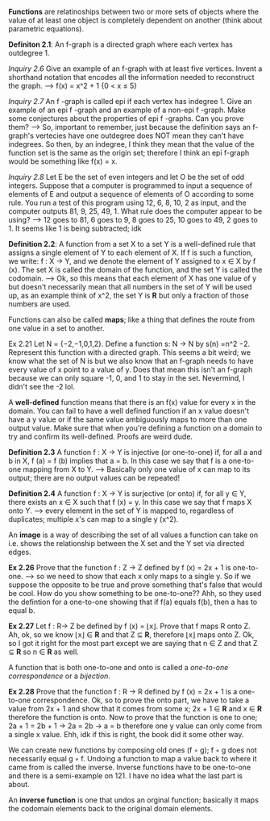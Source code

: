 **Functions** are relatinoships between two or more sets of objects where the value of at least one object is completely dependent on another (think about parametric equations). 

**Definiton 2.1**: An f-graph is a directed graph where each vertex has outdegree 1.

*Inquiry 2.6* Give an example of an f-graph with at least five vertices. Invent a shorthand notation that encodes all the information needed to reconstruct the graph. --> f(x) = x^2 + 1 {0 < x ≤ 5}

*Inquiry 2.7* An f -graph is called epi if each vertex has indegree 1. Give an example of an epi f -graph and an example of a non-epi f -graph. Make some conjectures about the properties of epi f -graphs. Can you prove them? --> So, important to remember, just because the definition says an f-graph's vertecies have one outdegree does NOT mean they can't have indegrees. So then, by an indegree, I think they mean that the value of the function set is the same as the origin set; therefore I think an epi f-graph would be something like f(x) = x.

*Inquiry 2.8* Let E be the set of even integers and let O be the set of odd integers. Suppose that a computer is programmed to input a sequence of elements of E and output a sequence of elements of O according to some rule. You run a test of this program using 12, 6, 8, 10, 2 as input, and the computer outputs 81, 9, 25, 49, 1. What rule does the computer appear to be using? --> 12 goes to 81, 6 goes to 9, 8 goes to 25, 10 goes to 49, 2 goes to 1. It seems like 1 is being subtracted; idk

**Definition 2.2**: A function from a set X to a set Y is a well-defined rule that assigns a single element of Y to each element of X. If f is such a function, we write: f : X -> Y, and we denote the element of Y assigned to x ∈ X by f (x). The set X is called the domain of the function, and the set Y is called the codomain. --> Ok, so this means that each element of X has one value of y but doesn't necessarily mean that all numbers in the set of Y will be used up, as an example think of x^2, the set Y is **R** but only a fraction of those numbers are used. 

Functions can also be called **maps**; like a thing that defines the route from one value in a set to another. 

Ex 2.21 Let N = {−2,−1,0,1,2}. Define a function s: N → N by s(n) =n^2 −2. Represent this function with a directed graph.
This seems a bit weird; we know what the set of N is but we also know that an f-graph needs to have every value of x point to a value of y. Does that mean this isn't an f-graph because we can only square -1, 0, and 1 to stay in the set. Nevermind, I didn't see the -2 lol.

A **well-defined** function means that there is an f(x) value for every x in the domain. You can fail to have a well defined function if an x value doesn't have a y value or if the same value ambiguously maps to more than one output value. Make sure that when you're defining a function on a domain to try and confirm its well-defined. Proofs are weird dude. 

**Definition 2.3** A function f : X → Y is injective (or one-to-one) if, for all a and b in X, f (a) = f (b) implies that a = b. In this case we say that f is a one-to-one mapping from X to Y. --> Basically only one value of x can map to its output; there are no output values can be repeated!

**Definition 2.4** A function f : X → Y is surjective (or onto) if, for all y ∈ Y, there exists an x ∈ X such that f (x) = y. In this case we say that f maps X onto Y. --> every element in the set of Y is mapped to, regardless of duplicates; multiple x's can map to a single y (x^2).

An **image** is a way of describing the set of all values a function can take on i.e. shows the relationship between the X set and the Y set via directed edges. 

**Ex 2.26** Prove that the function f : Z → Z defined by f (x) = 2x + 1 is one-to-one. --> so we need to show that each x only maps to a single y. So if we suppose the opposite to be true and prove something that's false that would be cool. How do you show something to be one-to-one?? Ahh, so they used the defintion for a one-to-one showing that if f(a) equals f(b), then a has to equal b. 

**Ex 2.27** Let f : R→ Z be defined by f (x) = ⌊x⌋. Prove that f maps R onto Z. Ah, ok, so we know ⌊x⌋ ∈ **R** and that Z ⊆ **R**, therefore ⌊x⌋ maps onto Z. Ok, so I got it right for the most part except we are saying that n ∈ Z and that Z ⊆ **R** so n ∈ **R** as well. 

A function that is both one-to-one and onto is called a *one-to-one correspondence* or a *bijection*. 

**Ex 2.28** Prove that the function f : R → R defined by f (x) = 2x + 1 is a one-to-one correspondence. Ok, so to prove the onto part, we have to take a value from 2x + 1 and show that it comes from some x; 2x + 1 ∈ **R** and x ∈ **R** therefore the function is onto. Now to prove that the function is one to one; 2a + 1 = 2b + 1 -> 2a = 2b -> a = b therefore one y value can only come from a single x value. Ehh, idk if this is right, the book did it some other way.

We can create new functions by composing old ones (f ◦ g); f ◦ g does not necessarily equal g ◦ f. Undoing a function to map a value back to where it came from is called the inverse. Inverse functions have to be one-to-one and there is a semi-example on 121. I have no idea what the last part is about.

An **inverse function** is one that undos an orginal function; basically it maps the codomain elements back to the original domain elements.